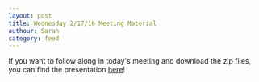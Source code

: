 ```yaml
---
layout: post
title: Wednesday 2/17/16 Meeting Material
authour: Sarah
category: feed
---
```


If you want to follow along in today's meeting and download the zip files, you can find the presentation [here](https://docs.google.com/presentation/d/17EHDutloF1Sm9Cy6zj1XNLC_uyPkG596qd2JkUCmZRw)!
